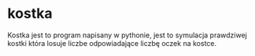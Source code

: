 # kostka
Kostka jest to program napisany w pythonie, jest to symulacja prawdziwej kostki która losuje liczbe odpowiadające liczbę oczek na kostce.
